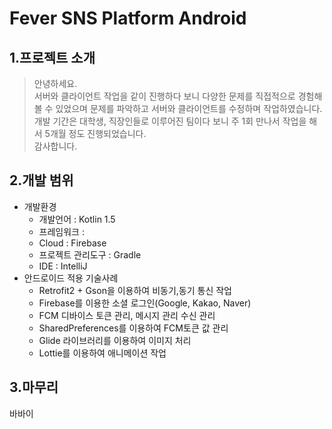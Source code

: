 # Fever SNS Platform Android
## 1.프로젝트 소개 
>안녕하세요.  
서버와 클라이언트 작업을 같이 진행하다 보니 다양한 문제를 직접적으로 경험해 볼 수 있었으며 문제를 파악하고 서버와 클라이언트를 수정하며 작업하였습니다.  
개발 기간은 대학생, 직장인들로 이루어진 팀이다 보니 주 1회 만나서 작업을 해서 5개월 정도 진행되었습니다.   
감사합니다.  

## 2.개발 범위
* 개발환경 
  * 개발언어 : Kotlin 1.5
  * 프레임워크 : 
  * Cloud : Firebase
  * 프로젝트 관리도구 : Gradle
  * IDE : IntelliJ
* 안드로이드 적용 기술사례    
  * Retrofit2 + Gson을 이용하여 비동기,동기 통신 작업
  * Firebase를 이용한 소셜 로그인(Google, Kakao, Naver)
  * FCM 디바이스 토큰 관리, 메시지 관리 수신 관리
  * SharedPreferences를 이용하여 FCM토큰 값 관리
  * Glide 라이브러리를 이용하여 이미지 처리
  * Lottie를 이용하여 애니메이션 작업

## 3.마무리
  바바이

